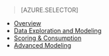 > [AZURE.SELECTOR]
- [Overview](../articles/machine-learning-data-science-spark-overview.md)
- [Data Exploration and Modeling](../articles/machine-learning/machine-learning-data-science-spark-data-exploration-modeling.md)
- [Scoring & Consumption](../articles/machine-learning/machine-learning-data-science-spark-model-consumption.md)
- [Advanced Modeling](../articles/machine-learning/machine-learning-data-science-spark-advanced-data-exploration-modeling.md)